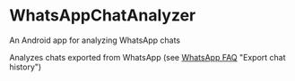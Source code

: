 # WhatsAppChatAnalyzer
An Android app for analyzing WhatsApp chats

Analyzes chats exported from WhatsApp (see [WhatsApp FAQ](https://faq.whatsapp.com/android/chats/how-to-save-your-chat-history) "Export chat history")
